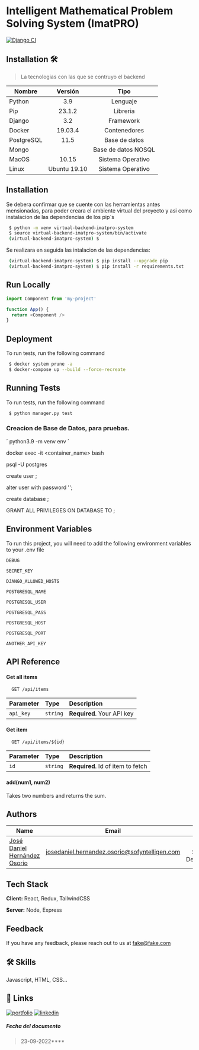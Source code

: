 # Intelligent Mathematical Problem Solving System (ImatPRO)

[![Django CI](https://github.com/josedanielhernandezosorio/backend_imatpro_system/actions/workflows/django.yml/badge.svg?branch=develop)](https://github.com/josedanielhernandezosorio/backend_imatpro_system/actions/workflows/django.yml)

## Installation 🛠️

> La tecnologias con las que se contruyo el backend

| Nombre     |   Versión    |        Tipo         |
|------------|:------------:|:-------------------:|
| Python     |     3.9      |      Lenguaje       |
| Pip        |    23.1.2    |      Libreria       |
| Django     |     3.2      |      Framework      |
| Docker     |   19.03.4    |    Contenedores     |
| PostgreSQL |     11.5     |    Base de datos    |
| Mongo      |              | Base de datos NOSQL |
| MacOS      |    10.15     |  Sistema Operativo  |
| Linux      | Ubuntu 19.10 |  Sistema Operativo  |

## Installation

Se debera confirmar que se cuente con las herramientas antes mensionadas, para poder creara el ambiente  virtual del proyecto y asi como instalacion de las dependencias de los pip´s

```bash
 $ python -m venv virtual-backend-imatpro-system
 $ source virtual-backend-imatpro-system/bin/activate
 (virtual-backend-imatpro-system) $
```

Se realizara en seguida las intalacion de las dependencias:

```bash
 (virtual-backend-imatpro-system) $ pip install --upgrade pip
 (virtual-backend-imatpro-system) $ pip install -r requirements.txt
```


## Run Locally



```javascript
import Component from 'my-project'

function App() {
  return <Component />
}
```

## Deployment

To run tests, run the following command

```bash
 $ docker system prune -a
 $ docker-compose up --build --force-recreate
```

## Running Tests

To run tests, run the following command

```bash
 $ python manager.py test
```

### Creacion de Base de Datos, para pruebas.



´  python3.9 -m venv env ´

docker exec -it <container_name> bash

psql -U postgres

create user <my-user> ;

alter user <my-user> with password '<my-user-password>';

create database <my-database>;

GRANT ALL PRIVILEGES ON DATABASE <my-database> TO <my-user>;


## Environment Variables

To run this project, you will need to add the following environment variables to your .env file

`DEBUG`

`SECRET_KEY`

`DJANGO_ALLOWED_HOSTS`

`POSTGRESQL_NAME`

`POSTGRESQL_USER`

`POSTGRESQL_PASS`

`POSTGRESQL_HOST`

`POSTGRESQL_PORT`

`ANOTHER_API_KEY`

## API Reference

#### Get all items

```http
  GET /api/items
```

| Parameter | Type     | Description                |
| :-------- | :------- | :------------------------- |
| `api_key` | `string` | **Required**. Your API key |

#### Get item

```http
  GET /api/items/${id}
```

| Parameter | Type     | Description                       |
| :-------- | :------- | :-------------------------------- |
| `id`      | `string` | **Required**. Id of item to fetch |

#### add(num1, num2)

Takes two numbers and returns the sum.

## Authors

| Name                                                                         |                     Email                     |            Rol             |
|------------------------------------------------------------------------------|:---------------------------------------------:|:--------------------------:|
| [José Daniel Hernández Osorio](https://github.com/josedanielhernandezosorio) | josedaniel.hernandez.osorio@sofyntelligen.com | Cloud Software Development |



## Tech Stack

**Client:** React, Redux, TailwindCSS

**Server:** Node, Express

## Feedback

If you have any feedback, please reach out to us at fake@fake.com

## 🛠 Skills
Javascript, HTML, CSS...

## 🔗 Links
[![portfolio](https://img.shields.io/badge/my_portfolio-000?style=for-the-badge&logo=ko-fi&logoColor=white)](https://katherineoelsner.com/)
[![linkedin](https://www.linkedin.com/in/josedanielhernandezosorio/)](https://www.linkedin.com/)

##### Fecha del documento

> 23-09-2022****

